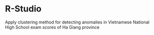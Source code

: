 # R-Studio
Apply clustering method for detecting anomalies in Vietnamese National High School exam scores of Ha Giang province
